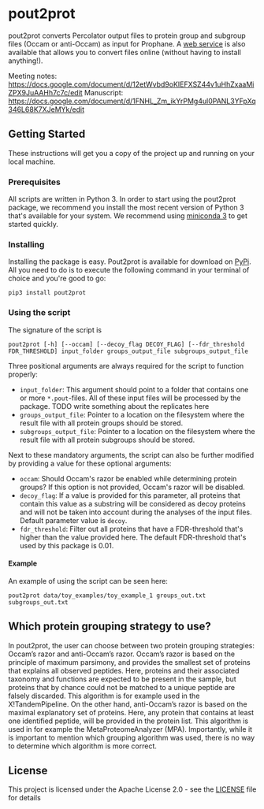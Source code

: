 # pout2prot

pout2prot converts Percolator output files to protein group and subgroup files (Occam or anti-Occam) as input for Prophane. A [web service](https://pout2prot.ugent.be) is also available that allows you to convert files online (without having to install anything!).

Meeting notes: https://docs.google.com/document/d/12etWvbd9oKIEFXSZ44v1uHhZxaaMiZPX9JuAAHh7c7c/edit
Manuscript: https://docs.google.com/document/d/1FNHL_Zm_ikYrPMg4ul0PANL3YFpXq346L68K7XJeMYk/edit

## Getting Started

These instructions will get you a copy of the project up and running on your local machine.

### Prerequisites

All scripts are written in Python 3. In order to start using the pout2prot package, we recommend you install the most recent version of Python 3 that's available for your system. We recommend using [miniconda 3](https://docs.conda.io/en/latest/miniconda.html) to get started quickly.

### Installing

Installing the package is easy. Pout2prot is available for download on [PyPi](). All you need to do is to execute the following command in your terminal of choice and you're good to go:

```shell
pip3 install pout2prot
```

### Using the script

The signature of the script is 
```
pout2prot [-h] [--occam] [--decoy_flag DECOY_FLAG] [--fdr_threshold FDR_THRESHOLD] input_folder groups_output_file subgroups_output_file
```

Three positional arguments are always required for the script to function properly:
* `input_folder`: This argument should point to a folder that contains one or more `*.pout`-files. All of these input files will be processed by the package. TODO write something about the replicates here
* `groups_output_file`: Pointer to a location on the filesystem where the result file with all protein groups should be stored.
* `subgroups_output_file`: Pointer to a location on the filesystem where the result file with all protein subgroups should be stored.

Next to these mandatory arguments, the script can also be further modified by providing a value for these optional arguments:
* `occam`: Should Occam's razor be enabled while determining protein groups? If this option is not provided, Occam's razor will be disabled.
* `decoy_flag`: If a value is provided for this parameter, all proteins that contain this value as a substring will be considered as decoy proteins and will not be taken into account during the analyses of the input files. Default parameter value is `decoy`.
* `fdr_threshold`: Filter out all proteins that have a FDR-threshold that's higher than the value provided here. The default FDR-threshold that's used by this package is 0.01.

#### Example
An example of using the script can be seen here:

```shell
pout2prot data/toy_examples/toy_example_1 groups_out.txt subgroups_out.txt
```

## Which protein grouping strategy to use?

In pout2prot, the user can choose between two protein grouping strategies: Occam’s razor and anti-Occam’s razor. Occam’s razor is based on the principle of maximum parsimony, and provides the smallest set of proteins that explains all observed peptides. Here, proteins and their associated taxonomy and functions are expected to be present in the sample, but proteins that by chance could not be matched to a unique peptide are falsely discarded. This algorithm is for example used in the X!TandemPipeline. On the other hand, anti-Occam’s razor is based on the maximal explanatory set of proteins. Here, any protein that contains at least one identified peptide, will be provided in the protein list. This algorithm is used in for example the MetaProteomeAnalyzer (MPA). Importantly, while it is important to mention which grouping algorithm was used, there is no way to determine which algorithm is more correct.

## License

This project is licensed under the Apache License 2.0 - see the [LICENSE](LICENSE) file for details

